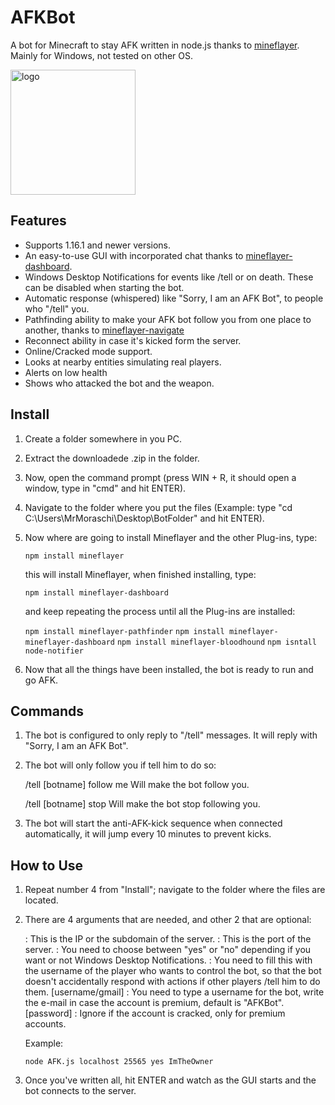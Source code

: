 # AFKBot
A bot for Minecraft to stay AFK written in node.js thanks to [mineflayer](https://github.com/PrismarineJS/mineflayer). Mainly for Windows, not tested on other OS.

<img alt="logo" src="https://github.com/MrMoraschi/AFKBot/raw/master/images/logo.png" height="200" />

## Features

 * Supports 1.16.1 and newer versions.
 * An easy-to-use GUI with incorporated chat thanks to [mineflayer-dashboard](https://github.com/wvffle/mineflayer-dashboard).
 * Windows Desktop Notifications for events like /tell or on death. These can be disabled when starting the bot.
 * Automatic response (whispered) like "Sorry, I am an AFK Bot", to people who "/tell" you.
 * Pathfinding ability to make your AFK bot follow you from one place to another, thanks to [mineflayer-navigate](https://github.com/Karang/mineflayer-pathfinder)
 * Reconnect ability in case it's kicked form the server.
 * Online/Cracked mode support.
 * Looks at nearby entities simulating real players.
 * Alerts on low health
 * Shows who attacked the bot and the weapon.

## Install

 1. Create a folder somewhere in you PC.
 2. Extract the downloadede .zip in the folder.
 3. Now, open the command prompt (press WIN + R, it should open a window, type in "cmd" and hit ENTER).
 4. Navigate to the folder where you put the files (Example: type "cd C:\Users\MrMoraschi\Desktop\BotFolder" and hit ENTER).
 5. Now where are going to install Mineflayer and the other Plug-ins, type:
	
	`npm install mineflayer`
    
    this will install Mineflayer, when finished installing, type:

	`npm install mineflayer-dashboard`

    and keep repeating the process until all the Plug-ins are installed:

	`npm install mineflayer-pathfinder`
	`npm install mineflayer-mineflayer-dashboard`
	`npm install mineflayer-bloodhound`
	`npm isntall node-notifier`

 6. Now that all the things have been installed, the bot is ready to run and go AFK.

## Commands

 1. The bot is configured to only reply to "/tell" messages. It will reply with "Sorry, I am an AFK Bot".
 2. The bot will only follow you if tell him to do so:
	
	/tell [botname] follow me
	Will make the bot follow you.

	/tell [botname] stop
	Will make the bot stop following you.

 3. The bot will start the anti-AFK-kick sequence when connected automatically, it will jump every 10 minutes to prevent kicks.
 
## How to Use

 1. Repeat number 4 from "Install"; navigate to the folder where the files are located.
 2. There are 4 arguments that are needed, and other 2 that are optional:

	<host> : This is the IP or the subdomain of the server.
	<port> : This is the port of the server.
	<windows desktop notifications> : You need to choose between "yes" or "no" depending if you want or not Windows Desktop Notifications.
	<owner> : You need to fill this with the username of the player who wants to control the bot, so that the bot doesn't accidentally respond with actions if other players /tell him to do them.
	[username/gmail] : You need to type a username for the bot, write the e-mail in case the account is premium, default is "AFKBot".
	[password] : Ignore if the account is cracked, only for premium accounts.

	Example:
	
	```node AFK.js localhost 25565 yes ImTheOwner```

 3. Once you've written all, hit ENTER and watch as the GUI starts and the bot connects to the server.